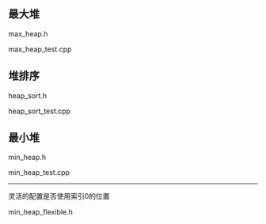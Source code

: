 

## 最大堆

max_heap.h

max_heap_test.cpp

## 堆排序

heap_sort.h

heap_sort_test.cpp

## 最小堆

min_heap.h

min_heap_test.cpp

---

灵活的配置是否使用索引0的位置

min_heap_flexible.h


